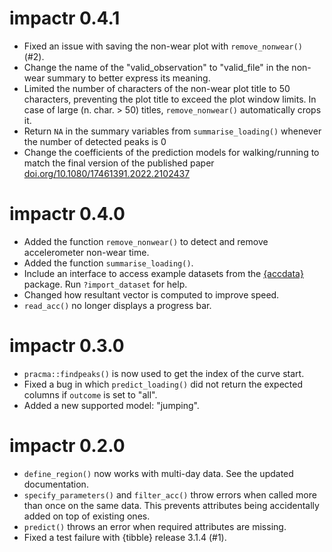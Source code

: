 # impactr 0.4.1
* Fixed an issue with saving the non-wear plot with `remove_nonwear()` (#2).
* Change the name of the "valid_observation" to "valid_file" in the non-wear summary to better express its meaning.
* Limited the number of characters of the non-wear plot title to 50 characters, preventing the plot title to exceed the plot window limits. In case of large (n. char. > 50) titles, `remove_nonwear()` automatically crops it.
* Return `NA` in the summary variables from `summarise_loading()` whenever the number of detected peaks is 0
* Change the coefficients of the prediction models for walking/running to match the final version of the published paper [doi.org/10.1080/17461391.2022.2102437](doi.org/10.1080/17461391.2022.2102437)

# impactr 0.4.0
* Added the function `remove_nonwear()` to detect and remove accelerometer non-wear time.
* Added the function `summarise_loading()`.
* Include an interface to access example datasets from the [{accdata}](https://github.com/verasls/accdata/) package. Run `?import_dataset` for help.
* Changed how resultant vector is computed to improve speed.
* `read_acc()` no longer displays a progress bar.

# impactr 0.3.0
* `pracma::findpeaks()` is now used to get the index of the curve start.
* Fixed a bug in which `predict_loading()` did not return the expected columns if `outcome` is set to "all".
* Added a new supported model: "jumping".

# impactr 0.2.0
* `define_region()` now works with multi-day data. See the updated documentation.
* `specify_parameters()` and `filter_acc()` throw errors when called more than once on the same data. This prevents attributes being accidentally added on top of existing ones.
* `predict()` throws an error when required attributes are missing.
* Fixed a test failure with {tibble} release 3.1.4 (#1).
